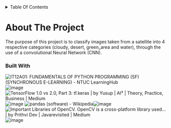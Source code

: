 <details>
  <summary>Table Of Contents</summary>
  
  1. [About The Project](#about-the-project) 
        - [Built With](#built-with)
  2. [Getting Started](#getting-started)
  3. [Preprocess Data](#preprocess-data)
  4. [Build a Convolutional Neural Network for image classification](#build-cnn-model)
</details>

# About The Project
The purpose of this project is to classify images taken from a satellite into 4 respective categories (cloudy, desert, green_area and water), through the use of a convolutional Neural Network (CNN).

### Built With
<img src="https://sgx-1-asia-southeast1.prod.fire.glass/resources?rid=75c07dd05e09c53f2c7e4ddb7eae3b5f560382475403cd98f5a6e8a0415f6770&amp;url=data%3A97934ea858a5cb4e72c0c2a30462f1a61ced12ab&amp;cid=__FGL__16813121b163bf6bec691f2cb14212e5050875f60000000000000000000000000000000000000000000000000000000000000000000000000000000000000000000000000000000000000000000000000000000000000000000000000000&amp;bdk=cookiesEncryptionDisabled&amp;eid=24" alt="IT12A01: FUNDAMENTALS OF PYTHON PROGRAMMING (SF) (SYNCHRONOUS E-LEARNING) -  NTUC LearningHub"/>![image](https://github.com/JevTeo123/satellite_image_classification/assets/123255675/a5f637b3-1058-4167-a906-2352509ac77f)
<img src="https://sgx-1-asia-southeast1.prod.fire.glass/resources?rid=153b8b497aced89e07fe6518df8c4859b75ca7bd9d32f192b366a881c2dac510&amp;url=data%3A59c705a57f1f2b61682f3b6f6e02cfa5affb5a19&amp;cid=__FGL__16813121b163bf6bec691f2cb14212e5050875f60000000000000000000000000000000000000000000000000000000000000000000000000000000000000000000000000000000000000000000000000000000000000000000000000000&amp;bdk=cookiesEncryptionDisabled&amp;eid=24" alt="TensorFlow 1.0 vs 2.0, Part 3: tf.keras | by Yusup | AI³ | Theory,  Practice, Business | Medium"/>![image](https://github.com/JevTeo123/satellite_image_classification/assets/123255675/a5d7ebb2-0bcc-44dd-81e0-3ace7b6e93c9)
<img src="https://sgx-1-asia-southeast1.prod.fire.glass/resources?rid=1e02864a0cae24b159b69acb3d6c76c12b4fdcd7c3dca78b643d69665d4ce88b&amp;url=data%3A7c4df48df980ef7d66b5f2b07b3ca6c867f1307b&amp;cid=__FGL__16813121b163bf6bec691f2cb14212e5050875f60000000000000000000000000000000000000000000000000000000000000000000000000000000000000000000000000000000000000000000000000000000000000000000000000000&amp;bdk=cookiesEncryptionDisabled&amp;eid=24" alt="pandas (software) - Wikipedia"/>![image](https://github.com/JevTeo123/satellite_image_classification/assets/123255675/e70eb94d-126e-44e8-9b36-9055116e6ea1)
<img src="https://sgx-1-asia-southeast1.prod.fire.glass/resources?rid=7cac74fa2ea50755e752878c16019ebc5b31fb90cc6e7c12840c76264a1cc4ee&amp;url=data%3A3280b18c25b165489dd6343aa795256e43e47b0a&amp;cid=__FGL__16813121b163bf6bec691f2cb14212e5050875f60000000000000000000000000000000000000000000000000000000000000000000000000000000000000000000000000000000000000000000000000000000000000000000000000000&amp;bdk=cookiesEncryptionDisabled&amp;eid=24" alt="Important Libraries of OpenCV. OpenCV is a cross-platform library used… |  by Prithvi Dev | Javarevisited | Medium"/>![image](https://github.com/JevTeo123/satellite_image_classification/assets/123255675/a8eecc2f-ce22-4bda-93b3-199215386167)




